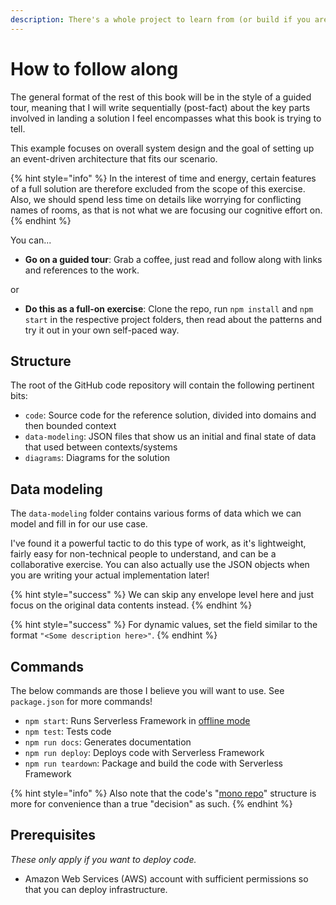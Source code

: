 ```yaml
---
description: There's a whole project to learn from (or build if you are so inclined).
---
```


# How to follow along

The general format of the rest of this book will be in the style of a guided tour, meaning that I will write sequentially (post-fact) about the key parts involved in landing a solution I feel encompasses what this book is trying to tell.

This example focuses on overall system design and the goal of setting up an event-driven architecture that fits our scenario.

{% hint style="info" %}
In the interest of time and energy, certain features of a full solution are therefore excluded from the scope of this exercise. Also, we should spend less time on details like worrying for conflicting names of rooms, as that is not what we are focusing our cognitive effort on.
{% endhint %}

You can...

* **Go on a guided tour**: Grab a coffee, just read and follow along with links and references to the work.

or

* **Do this as a full-on exercise**: Clone the repo, run `npm install` and `npm start` in the respective project folders, then read about the patterns and try it out in your own self-paced way.

## Structure

The root of the GitHub code repository will contain the following pertinent bits:

* `code`: Source code for the reference solution, divided into domains and then bounded context
* `data-modeling`: JSON files that show us an initial and final state of data that used between contexts/systems
* `diagrams`: Diagrams for the solution

## Data modeling

The `data-modeling` folder contains various forms of data which we can model and fill in for our use case.

I've found it a powerful tactic to do this type of work, as it's lightweight, fairly easy for non-technical people to understand, and can be a collaborative exercise. You can also actually use the JSON objects when you are writing your actual implementation later!

{% hint style="success" %}
We can skip any envelope level here and just focus on the original data contents instead.
{% endhint %}

{% hint style="success" %}
For dynamic values, set the field similar to the format `"<Some description here>"`.
{% endhint %}

## Commands

The below commands are those I believe you will want to use. See `package.json` for more commands!

* `npm start`: Runs Serverless Framework in [offline mode](https://www.serverless.com/plugins/serverless-offline)
* `npm test`: Tests code
* `npm run docs`: Generates documentation
* `npm run deploy`: Deploys code with Serverless Framework
* `npm run teardown`: Package and build the code with Serverless Framework

{% hint style="info" %}
Also note that the code's "[mono repo](https://monorepo.tools)" structure is more for convenience than a true "decision" as such.
{% endhint %}

## Prerequisites

_These only apply if you want to deploy code._

* Amazon Web Services (AWS) account with sufficient permissions so that you can deploy infrastructure.
